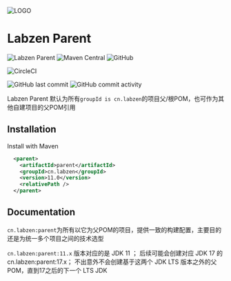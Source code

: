 
![LOGO](http://r7jiu5wkl.hd-bkt.clouddn.com/images/2022/02/19/16-34-57-167.png)
# Labzen Parent

![Labzen Parent](https://img.shields.io/badge/Labzen-Parent-green)
![Maven Central](https://img.shields.io/maven-central/v/cn.labzen/parent)
![GitHub](https://img.shields.io/github/license/labzen/parent)

![CircleCI](https://img.shields.io/circleci/build/github/labzen/parent?token=8953c094c11cf9c1d5ac53befed4eb49b770f4f0)

![GitHub last commit](https://img.shields.io/github/last-commit/labzen/parent)
![GitHub commit activity](https://img.shields.io/github/commit-activity/m/labzen/parent)

Labzen Parent 默认为所有`groupId is cn.labzen`的项目父/根POM，也可作为其他自建项目的父POM引用

## Installation

Install with Maven

```xml
  <parent>
    <artifactId>parent</artifactId>
    <groupId>cn.labzen</groupId>
    <version>11.0</version>
    <relativePath />
  </parent>
```
## Documentation

`cn.labzen:parent`为所有以它为父POM的项目，提供一致的构建配置，主要目的还是为统一多个项目之间的技术选型

`cn.labzen:parent:11.x` 版本对应的是 JDK 11 ； 后续可能会创建对应 JDK 17 的 cn.labzen:parent:17.x； 不出意外不会创建基于这两个 JDK LTS 版本之外的父POM，直到17之后的下一个 LTS JDK